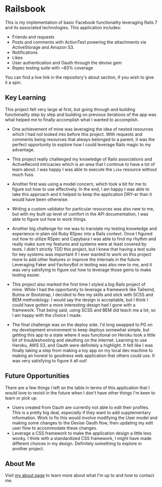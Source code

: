 # Railsbook

This is my implementation of basic Facebook functionality leveraging Rails 7 and its associated technologies. This application includes:
* Friends and requests
* Posts and comments with ActionText powering the attachments via ActiveStorage and Amazon S3.
* Notifications
* Likes
* User authentication and Oauth through the devise gem
* Rspec testing suite with ~83% coverage

You can find a live link in the repository's about section, if you wish to give it a spin.

## Key Learning

This project felt very large at first, but going through and building functionality step by step and building on previous iterations of the app was what helped me to finally accomplish what I wanted to accomplish.

* One achievement of mine was leveraging the idea of nested resources which I had not looked into before this project. With requests and comments being resources that always belonged to a parent, it was the perfect opportunity to explore how I could leverage Rails magic to my advantage.

* This project really challenged my knowledge of Rails associations and ActiveRecord intricacies which is an area that I continue to have a lot of learn about. I was happy I was able to execute the `Like` resource without much fuss.

* Another first was using a model concern, which took a bit for me to figure out how to use effectively. In the end, I am happy I was able to take this approach and it helped to keep the application DRY-er than it would have been otherwise.

* Writing a custom validator for particular resources was also new to me, but with my built up level of comfort in the API documentation, I was able to figure out how to work things.

* Another big challenge for me was to translate my testing knowledge and experience in plain old Ruby RSpec into a Rails context. Once I figured out how to utilize RSpec and Capybara I was able to find my rhythm and really make sure my features and systems were at least covered by tests. I didn't strictly TDD this project, but I knew that having a test suite for key systems was important if I ever wanted to work on this project more to add other features or improve the internals in the future. Leveraging Faker and FactoryBot in testing was also new to me, and it was very satisfying to figure out how to leverage those gems to make testing easier.

* This project also marked the first time I styled a big Rails project of mine. While I had the opportunity to leverage a framework like Tailwind, Bulma or Bootstrap, I decided to flex my skills and stick with SCSS and BEM methodology. I would say the design is acceptable, but I think I could have gotten a more interesting design had I gone with a framework. That being said, using SCSS and BEM did teach me a lot, so I am happy with the choice I made.

* The final challenge was on the deploy side. I'd long swapped to PG on my development environment to keep deploys somewhat simple, but getting this app to a state where it was functional on Heroku took a little bit of troubleshooting and sleuthing on the internet. Learning to use Heroku, AWS S3, and Oauth were definitely a highlight. It felt like I was finally taking a step from making a toy app on my local dev machine to making an honest to goodness web application that others could use. It was very satisfying to figure it all out!

## Future Opportunities
There are a few things I left on the table in terms of this application that I would love to revisit in the future when I don't have other things I'm keen to learn or pick up.

* Users created from Oauth are currently not able to edit their profiles. This is a pretty big deal, especially if they want to add supplementary information. Work to fix this would involve modifying the User model and making some changes to the Devise Oauth flow, then updating my edit user flow to accommodate these changes.
* Leverage a CSS framework to make the application design a little less wonky. I think with a standardized CSS framework, I might have made different choices in my design. Definitely something to explore in another project.

## About Me
Visit [my about page](https://crespire.net/) to learn more about what I'm up to and how to contact me.